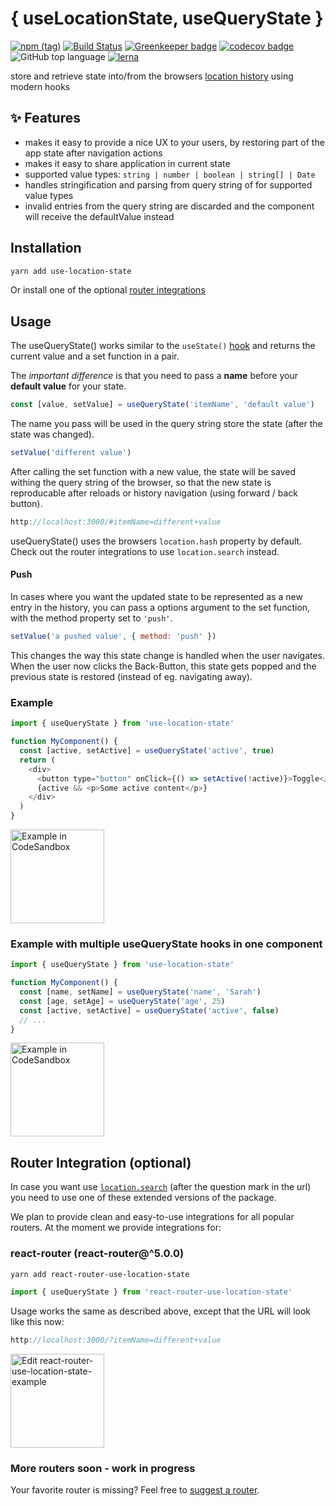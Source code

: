 # { useLocationState, useQueryState }

[![npm (tag)](https://img.shields.io/npm/v/use-location-state/latest.svg)](https://www.npmjs.com/package/use-location-state)
[![Build Status](https://travis-ci.com/xiel/use-location-state.svg?branch=master)](https://travis-ci.com/xiel/use-location-state)
[![Greenkeeper badge](https://badges.greenkeeper.io/xiel/use-location-state.svg)](https://greenkeeper.io/)
[![codecov badge](https://img.shields.io/codecov/c/github/xiel/use-location-state/master.svg?color=hotpink)](https://codecov.io/gh/xiel/use-location-state)
![GitHub top language](https://img.shields.io/github/languages/top/xiel/use-location-state.svg)
[![lerna](https://img.shields.io/badge/maintained%20with-lerna-cc00ff.svg)](https://lerna.js.org/)

store and retrieve state into/from the browsers [location history](https://developer.mozilla.org/en-US/docs/Web/API/History) using modern hooks

## ✨ Features

- makes it easy to provide a nice UX to your users, by restoring part of the app state after navigation actions
- makes it easy to share application in current state
- supported value types: `string | number | boolean | string[] | Date`
- handles stringification and parsing from query string of for supported value types
- invalid entries from the query string are discarded and the component will receive the defaultValue instead

## Installation

```bash
yarn add use-location-state
```

Or install one of the optional [router integrations](#router-integration-optional)

## Usage

The useQueryState() works similar to the `useState()` [hook](https://reactjs.org/docs/hooks-overview.html#state-hook) and returns the current value and a set function in a pair.

The *important difference* is that you need to pass a __name__ before your __default value__ for your state.

```javascript
const [value, setValue] = useQueryState('itemName', 'default value')
```
The name you pass will be used in the query string store the state (after the state was changed).

```javascript
setValue('different value')
```
After calling the set function with a new value, the state will be saved withing the query string of the browser, so that the new state is reproducable after reloads or history navigation (using forward / back button).

```javascript
http://localhost:3000/#itemName=different+value
```

useQueryState() uses the browsers `location.hash` property by default.
Check out the router integrations to use `location.search` instead.

#### Push

In cases where you want the updated state to be represented as a new entry in the history, you can pass a options argument to the set function, with the method property set to `'push'`. 

```javascript
setValue('a pushed value', { method: 'push' })
```

This changes the way this state change is handled when the user navigates. When the user now clicks the Back-Button, this state gets popped and the previous state is restored (instead of eg. navigating away).

### Example
```javascript
import { useQueryState } from 'use-location-state'

function MyComponent() {
  const [active, setActive] = useQueryState('active', true)
  return (
    <div>
      <button type="button" onClick={() => setActive(!active)}>Toggle</button>
      {active && <p>Some active content</p>}
    </div>
  )
}
```
<a href="https://codesandbox.io/embed/zqm4o19yrx">
  <img width="150" alt="Example in CodeSandbox" src="https://codesandbox.io/static/img/play-codesandbox.svg">
</a>


### Example with multiple useQueryState hooks in one component

```javascript
import { useQueryState } from 'use-location-state'

function MyComponent() {
  const [name, setName] = useQueryState('name', 'Sarah')
  const [age, setAge] = useQueryState('age', 25)
  const [active, setActive] = useQueryState('active', false)
  // ...
}
```
<a href="https://codesandbox.io/embed/github/xiel/use-location-state/tree/master/src/examples/use-location-state/?fontsize=14&module=%2Fsrc%2Fpages%2FQueryStateDemo.tsx">
  <img width="150" alt="Example in CodeSandbox" src="https://codesandbox.io/static/img/play-codesandbox.svg">
</a>

## Router Integration (optional)

In case you want use [`location.search`](https://developer.mozilla.org/en-US/docs/Web/API/Location/search) (after the question mark in the url) you need to use one of these extended versions of the package.

We plan to provide clean and easy-to-use integrations for all popular routers. 
At the moment we provide integrations for:

### react-router (react-router@^5.0.0)

```bash
yarn add react-router-use-location-state
```
```javascript
import { useQueryState } from 'react-router-use-location-state'
```
Usage works the same as described above, except that the URL will look like this now:
```javascript
http://localhost:3000/?itemName=different+value
```
<a href="https://codesandbox.io/s/github/xiel/use-location-state/tree/master/src/examples/react-router-use-location-state?fontsize=14&module=%2Fsrc%2Fpages%2FQueryStateDemo.tsx">
  <img width="150" alt="Edit react-router-use-location-state-example" src="https://codesandbox.io/static/img/play-codesandbox.svg">
</a>

### More routers soon - work in progress

Your favorite router is missing? Feel free to [suggest a router](https://github.com/xiel/use-location-state/issues).
